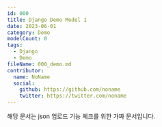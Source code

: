 ```yaml
---
id: 000
title: Django Demo Model 1
date: 2023-06-01
category: Demo
modelCount: 0
tags:
  - Django
  - Demo
fileName: 000_demo.md
contributor:
  name: NoName
  social:
    github: https://github.com/noname
    twitter: https://twitter.com/noname
---
```


해당 문서는 json 업로드 기능 체크를 위한 가짜 문서입니다.
